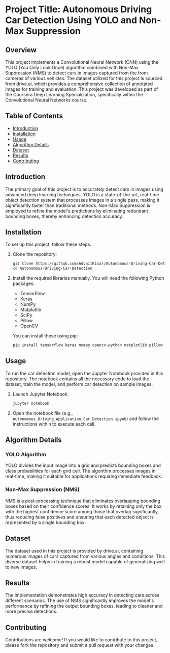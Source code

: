 # Project Title: Autonomous Driving Car Detection Using YOLO and Non-Max Suppression

## Overview
This project implements a Convolutional Neural Network (CNN) using the YOLO (You Only Look Once) algorithm combined with Non-Max Suppression (NMS) to detect cars in images captured from the front cameras of various vehicles. The dataset utilized for this project is sourced from drive.ai, which provides a comprehensive collection of annotated images for training and evaluation. This project was developed as part of the Coursera Deep Learning Specialization, specifically within the Convolutional Neural Networks course.

## Table of Contents
- [Introduction](#introduction)
- [Installation](#installation)
- [Usage](#usage)
- [Algorithm Details](#algorithm-details)
- [Dataset](#dataset)
- [Results](#results)
- [Contributing](#contributing)

## Introduction
The primary goal of this project is to accurately detect cars in images using advanced deep learning techniques. YOLO is a state-of-the-art, real-time object detection system that processes images in a single pass, making it significantly faster than traditional methods. Non-Max Suppression is employed to refine the model's predictions by eliminating redundant bounding boxes, thereby enhancing detection accuracy.

## Installation
To set up this project, follow these steps:

1. Clone the repository:
   ```bash
   git clone https://github.com/AdvaitKisar/Autonomous-Driving-Car-Detection.git
   cd Autonomous-Driving-Car-Detection
   ```

2. Install the required libraries manually. You will need the following Python packages:
   - TensorFlow
   - Keras
   - NumPy
   - Matplotlib
   - SciPy
   - Pillow
   - OpenCV

   You can install these using pip:
   ```bash
   pip install tensorflow keras numpy opencv-python matplotlib pillow scipy
   ```

## Usage
To run the car detection model, open the Jupyter Notebook provided in this repository. The notebook contains all the necessary code to load the dataset, train the model, and perform car detection on sample images.

1. Launch Jupyter Notebook:
   ```bash
   jupyter notebook
   ```

2. Open the notebook file (e.g., `Autonomous_Driving_Application_Car_Detection.ipynb`) and follow the instructions within to execute each cell.

## Algorithm Details
### YOLO Algorithm
YOLO divides the input image into a grid and predicts bounding boxes and class probabilities for each grid cell. The algorithm processes images in real-time, making it suitable for applications requiring immediate feedback.

### Non-Max Suppression (NMS)
NMS is a post-processing technique that eliminates overlapping bounding boxes based on their confidence scores. It works by retaining only the box with the highest confidence score among those that overlap significantly, thus reducing false positives and ensuring that each detected object is represented by a single bounding box.

## Dataset
The dataset used in this project is provided by drive.ai, containing numerous images of cars captured from various angles and conditions. This diverse dataset helps in training a robust model capable of generalizing well to new images.

## Results
The implementation demonstrates high accuracy in detecting cars across different scenarios. The use of NMS significantly improves the model's performance by refining the output bounding boxes, leading to cleaner and more precise detections.

## Contributing
Contributions are welcome! If you would like to contribute to this project, please fork the repository and submit a pull request with your changes.
